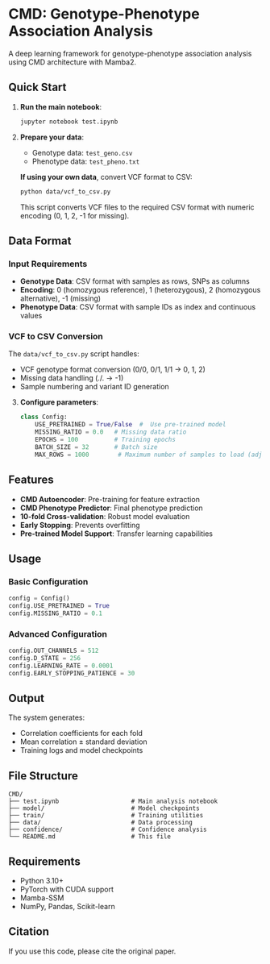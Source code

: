 # CMD: Genotype-Phenotype Association Analysis

A deep learning framework for genotype-phenotype association analysis using CMD architecture with Mamba2.

## Quick Start

1. **Run the main notebook**:
   ```bash
   jupyter notebook test.ipynb
   ```

2. **Prepare your data**:
   - Genotype data: `test_geno.csv`
   - Phenotype data: `test_pheno.txt`

   **If using your own data**, convert VCF format to CSV:
   ```bash
   python data/vcf_to_csv.py
   ```
   This script converts VCF files to the required CSV format with numeric encoding (0, 1, 2, -1 for missing).

## Data Format

### Input Requirements
- **Genotype Data**: CSV format with samples as rows, SNPs as columns
- **Encoding**: 0 (homozygous reference), 1 (heterozygous), 2 (homozygous alternative), -1 (missing)
- **Phenotype Data**: CSV format with sample IDs as index and continuous values

### VCF to CSV Conversion
The `data/vcf_to_csv.py` script handles:
- VCF genotype format conversion (0/0, 0/1, 1/1 → 0, 1, 2)
- Missing data handling (./. → -1)
- Sample numbering and variant ID generation

3. **Configure parameters**:
   ```python
   class Config:
       USE_PRETRAINED = True/False  #  Use pre-trained model
       MISSING_RATIO = 0.0   # Missing data ratio
       EPOCHS = 100          # Training epochs
       BATCH_SIZE = 32       # Batch size
       MAX_ROWS = 1000        # Maximum number of samples to load (adjust based on your data size)
   ```

## Features

- **CMD Autoencoder**: Pre-training for feature extraction
- **CMD Phenotype Predictor**: Final phenotype prediction
- **10-fold Cross-validation**: Robust model evaluation
- **Early Stopping**: Prevents overfitting
- **Pre-trained Model Support**: Transfer learning capabilities

## Usage

### Basic Configuration
```python
config = Config()
config.USE_PRETRAINED = True
config.MISSING_RATIO = 0.1
```

### Advanced Configuration
```python
config.OUT_CHANNELS = 512
config.D_STATE = 256
config.LEARNING_RATE = 0.0001
config.EARLY_STOPPING_PATIENCE = 30
```

## Output

The system generates:
- Correlation coefficients for each fold
- Mean correlation ± standard deviation
- Training logs and model checkpoints


## File Structure

```
CMD/
├── test.ipynb                    # Main analysis notebook
├── model/                        # Model checkpoints
├── train/                        # Training utilities
├── data/                         # Data processing
├── confidence/                   # Confidence analysis
└── README.md                     # This file
```

## Requirements

- Python 3.10+
- PyTorch with CUDA support
- Mamba-SSM
- NumPy, Pandas, Scikit-learn

## Citation

If you use this code, please cite the original paper.

